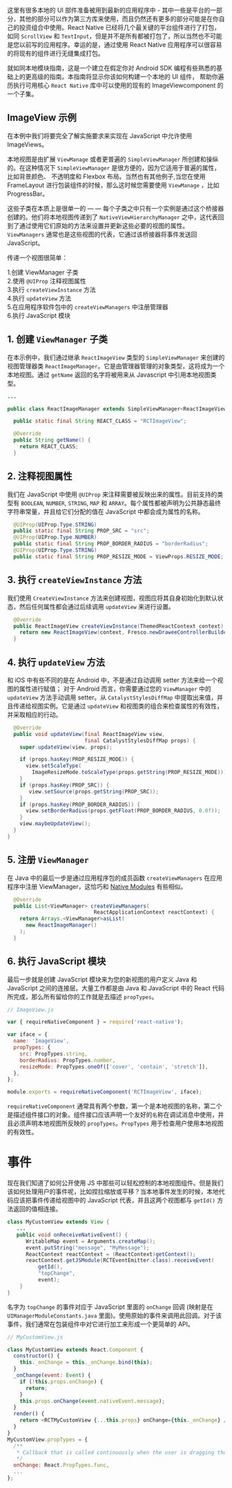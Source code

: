 

这里有很多本地的 UI 部件准备被用到最新的应用程序中 - 其中一些是平台的一部分，其他的部分可以作为第三方库来使用，而且仍然还有更多的部分可能是在你自己的投资组合中使用。React Native 已经将几个最关键的平台组件进行了打包，如同 `ScrollView` 和 `TextInput`，但是并不是所有都被打包了，所以当然也不可能是您以前写的应用程序。幸运的是，通过使用 React Native 应用程序可以很容易的将现有的组件进行无缝集成打包。

就如同本地模块指南，这是一个建立在假定你对 Android SDK 编程有些熟悉的基础上的更高级的指南。本指南将显示你该如何构建一个本地的 UI 组件， 帮助你遍历执行可用核心 `React Native` 库中可以使用的现有的 ImageViewcomponent 的一个子集。

## ImageView 示例

在本例中我们将要完全了解实施要求来实现在 JavaScript 中允许使用 ImageViews。

本地视图是由扩展 `ViewManage` 或者更普遍的 `SimpleViewManager` 所创建和操纵的。在这种情况下 `SimpleViewManager` 是很方便的，因为它适用于普遍的属性，比如背景颜色、 不透明度和 Flexbox 布局。当然也有其他例子,当您在使用 FrameLayout 进行包装组件的时候，那么这时候您需要使用 `ViewManage` ，比如 ProgressBar。

这些子类在本质上是很单一的 — — 每个子类之中只有一个实例是通过这个桥接器创建的。他们将本地视图传递到了 `NativeViewHierarchyManager` 之中，这代表回到了通过使用它们原始的方法来设置并更新这些必要的视图的属性。`ViewManagers` 通常也是这些视图的代表，它通过该桥接器将事件发送回 JavaScript。

传递一个视图很简单：

1.创建 ViewManager 子类  
2.使用  `@UIProp` 注释视图属性  
3.执行 `createViewInstance` 方法  
4.执行 `updateView` 方法  
5.在应用程序软件包中的 `createViewManagers` 中注册管理器  
6.执行 JavaScript 模块  

## 1. 创建 `ViewManager` 子类

在本示例中，我们通过继承 `ReactImageView` 类型的 `SimpleViewManager` 来创建的视图管理器类 `ReactImageManager`。它是由管理器管理的对象类型，这将成为一个本地视图。通过 `getName` 返回的名字将被用来从 Javascript 中引用本地视图类型。

```java
...

public class ReactImageManager extends SimpleViewManager<ReactImageView> {

  public static final String REACT_CLASS = "RCTImageView";

  @Override
  public String getName() {
    return REACT_CLASS;
  }
```

## 2. 注释视图属性

我们在 JavaScript 中使用 `@UIProp` 来注释需要被反映出来的属性。目前支持的类型有 `BOOLEAN`, `NUMBER`, `STRING`, `MAP` 和 `ARRAY`。每个属性都被声明为公共静态最终字符串常量，并且给它们分配的值在 JavaScript 中都会成为属性的名称。

```java
  @UIProp(UIProp.Type.STRING)
  public static final String PROP_SRC = "src";
  @UIProp(UIProp.Type.NUMBER)
  public static final String PROP_BORDER_RADIUS = "borderRadius";
  @UIProp(UIProp.Type.STRING)
  public static final String PROP_RESIZE_MODE = ViewProps.RESIZE_MODE;
```

## 3. 执行 `createViewInstance` 方法  

我们使用 `CreateViewInstance` 方法来创建视图，视图应将其自身初始化到默认状态，然后任何属性都会通过后续调用 `updateView` 来进行设置。

```java
  @Override
  public ReactImageView createViewInstance(ThemedReactContext context) {
    return new ReactImageView(context, Fresco.newDraweeControllerBuilder(), mCallerContext);
  }
```

## 4. 执行 `updateView` 方法 

和 iOS 中有些不同的是在 Android 中，不是通过自动调用 setter 方法来给一个视图的属性进行赋值； 对于 Android 而言，你需要通过您的 `ViewManager` 中的 `updateView` 方法手动调用 setter。从 `CatalystStylesDiffMap` 中提取出来值，并且传递给视图实例。它是通过 `updateView` 和视图类的组合来检查属性的有效性，并采取相应的行动。

```java
  @Override
  public void updateView(final ReactImageView view,
                         final CatalystStylesDiffMap props) {
    super.updateView(view, props);

    if (props.hasKey(PROP_RESIZE_MODE)) {
      view.setScaleType(
        ImageResizeMode.toScaleType(props.getString(PROP_RESIZE_MODE)));
    }
    if (props.hasKey(PROP_SRC)) {
       view.setSource(props.getString(PROP_SRC));
    }
    if (props.hasKey(PROP_BORDER_RADIUS)) {
      view.setBorderRadius(props.getFloat(PROP_BORDER_RADIUS, 0.0f));
    }
    view.maybeUpdateView();
  }
}
```

## 5. 注册 `ViewManager`

在 Java 中的最后一步是通过应用程序包的成员函数 `createViewManagers` 在应用程序中注册 ViewManager，这恰巧和 [Native Modules](NativeModulesAndroid.md) 有些相似。


```java
  @Override
  public List<ViewManager> createViewManagers(
                            ReactApplicationContext reactContext) {
    return Arrays.<ViewManager>asList(
      new ReactImageManager()
    );
  }
```

## 6. 执行 JavaScript 模块

最后一步就是创建 JavaScript 模块来为您的新视图的用户定义 Java 和 JavaScript 之间的连接层。大量工作都是由 Java 和 JavaScript 中的 React 代码所完成，那么所有留给你的工作就是去描述 `propTypes`。

```js
// ImageView.js

var { requireNativeComponent } = require('react-native');

var iface = {
  name: 'ImageView',
  propTypes: {
    src: PropTypes.string,
    borderRadius: PropTypes.number,
    resizeMode: PropTypes.oneOf(['cover', 'contain', 'stretch']),
  },
};

module.exports = requireNativeComponent('RCTImageView', iface);
```

`requireNativeComponent` 通常具有两个参数，第一个是本地视图的名称，第二个是描述组件接口的对象。组件接口应该声明一个友好的`名`称在调试消息中使用，并且必须声明本地视图所反映的 `propTypes`。`PropTypes` 用于检查用户使用本地视图的有效性。

#   事件

现在我们知道了如何公开使用 JS 中那些可以轻松控制的本地视图组件。但是我们该如何处理用户的事件呢，比如捏拉缩放或平移？当本地事件发生的时候，本地代码应该把事件传递给视图中的 JavaScript 代表，并且这两个视图都与 `getId()` 方法返回的值相连接。

```java
class MyCustomView extends View {
   ...
   public void onReceiveNativeEvent() {
      WritableMap event = Arguments.createMap();
      event.putString("message", "MyMessage");
      ReactContext reactContext = (ReactContext)getContext();
      reactContext.getJSModule(RCTEventEmitter.class).receiveEvent(
          getId(),
          "topChange",
          event);
    }
}
```

名字为 `topChange` 的事件对应于 JavaScript 里面的 `onChange` 回调 (映射是在 `UIManagerModuleConstants.java` 里面)。使用原始的事件来调用此回调。对于该事件，我们通常在包装组件中对它进行加工来形成一个更简单的 API。

```js
// MyCustomView.js

class MyCustomView extends React.Component {
  constructor() {
    this._onChange = this._onChange.bind(this);
  }
  _onChange(event: Event) {
    if (!this.props.onChange) {
      return;
    }
    this.props.onChange(event.nativeEvent.message);
  }
  render() {
    return <RCTMyCustomView {...this.props} onChange={this._onChange} />;
  }
}
MyCustomView.propTypes = {
  /**
   * Callback that is called continuously when the user is dragging the map.
   */
  onChange: React.PropTypes.func,
  ...
};
```
